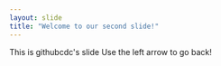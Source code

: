 ```yaml
---
layout: slide
title: "Welcome to our second slide!"
---
```

This is githubcdc's slide
Use the left arrow to go back!
